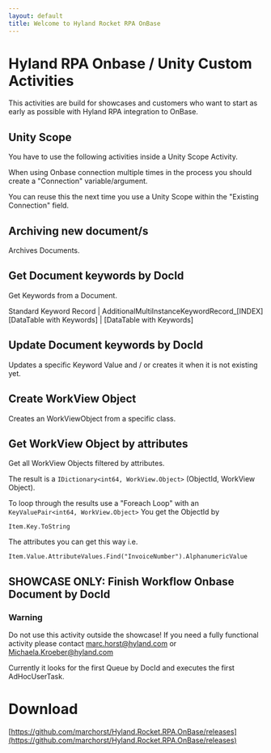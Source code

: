 ```yaml
---
layout: default
title: Welcome to Hyland Rocket RPA OnBase
---
```

# Hyland RPA Onbase / Unity **Custom Activities**
This activities are build for showcases and customers who want to start as early as possible with Hyland RPA integration to OnBase.

## Unity Scope
You have to use the following activities inside a Unity Scope Activity.

When using Onbase connection multiple times in the process you should create a "Connection" variable/argument.

You can reuse this the next time you use a Unity Scope within the "Existing Connection" field.

## Archiving new document/s
Archives Documents.

## Get Document keywords by DocId
Get Keywords from a Document.

Standard Keyword Record		|	AdditionalMultiInstanceKeywordRecord_[INDEX]
[DataTable with Keywords]	|	[DataTable with Keywords]

## Update Document keywords by DocId
Updates a specific Keyword Value and / or creates it when it is not existing yet.

## Create WorkView Object
Creates an WorkViewObject from a specific class.

## Get WorkView Object by attributes
Get all WorkView Objects filtered by attributes.

The result is a `IDictionary<int64, WorkView.Object>` (ObjectId, WorkView Object).

To loop through the results use a "Foreach Loop" with an `KeyValuePair<int64, WorkView.Object>`
You get the ObjectId by

`Item.Key.ToString`

The attributes you can get this way i.e. 

`Item.Value.AttributeValues.Find("InvoiceNumber").AlphanumericValue`


## SHOWCASE ONLY: Finish Workflow Onbase Document by DocId 
### Warning
Do not use this activity outside the showcase! If you need a fully functional activity please contact marc.horst@hyland.com or Michaela.Kroeber@hyland.com

Currently it looks for the first Queue by DocId and executes the first AdHocUserTask.

# Download
[https://github.com/marchorst/Hyland.Rocket.RPA.OnBase/releases](https://github.com/marchorst/Hyland.Rocket.RPA.OnBase/releases)